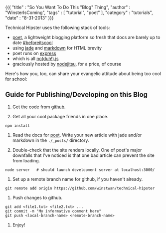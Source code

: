 {{{
  "title"    : "So You Want To Do This \"Blog\" Thing",
  "author"   : "WinsterIsComing",
  "tags"     : [ "tutorial", "poet" ],
  "category" : "tutorials",
  "date"     : "8-31-2013"
}}}

Technical Hipster uses the following stack of tools:

- [poet](http://jsantell.github.io/poet/), a lightweight blogging platform so fresh that docs are barely up to date [#beforeitscool](http://www.quickmeme.com/meme/362nlv/)
- using [jade](http://jade-lang.com/) and [markdown](http://daringfireball.net/projects/markdown/) for HTML brevity
- poet runs on [express](http://expressjs.com/)
- which is all [no(duh!).js](http://nodejs.org/)
- graciously hosted by [nodejitsu](https://www.nodejitsu.com/), for a price, of course

Here's how you, too, can share your evangelic attitude about being too cool for school:

<!--more-->

Guide for Publishing/Developing on this Blog
--------------------------------------------

1. Get the code from [github](https://github.com/winstwan/technical-hipster).

1. Get all your cool package friends in one place.
  ```
  npm install
  ```

1. Read the docs for [poet](http://jsantell.github.io/poet/). Write your new article with jade and/or markdown in the `./_posts/` directory.

1. Double-check that the site renders locally.  One of poet's major downfalls that I've noticed is that one bad article can prevent the site from loading.
  ```
  node server   # should launch development server at localhost:3000/
  ```
  
1. Set up a remote branch name for github, if you haven't already.
  ```
  git remote add origin https://github.com/winstwan/technical-hipster
  ```

1. Push changes to github.
  ```
  git add <file1.txt> <file2.txt> ...
  git commit -m "My informative comment here"
  git push <local-branch-name> <remote-branch-name>
  ```

1. Enjoy!


